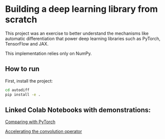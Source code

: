 # Building a deep learning library from scratch

This project was an exercise to better understand the mechanisms like automatic differentiation that power
deep learning libraries such as PyTorch, TensorFlow and JAX.

This implementation relies only on NumPy. 


## How to run

First, install the project:
```bash
cd autodiff
pip install -e .
```

## Linked Colab Notebooks with demonstrations:

[Comparing with PyTorch](<https://colab.research.google.com/drive/11Jg-CGzNFLL2eEcszvF5STruS6Z6jDtT?usp=sharing>)

[Accelerating the convolution operator](https://colab.research.google.com/drive/1yeK0S9ujfTOdu_21wFh959oMlDSJqjGf?usp=sharing)